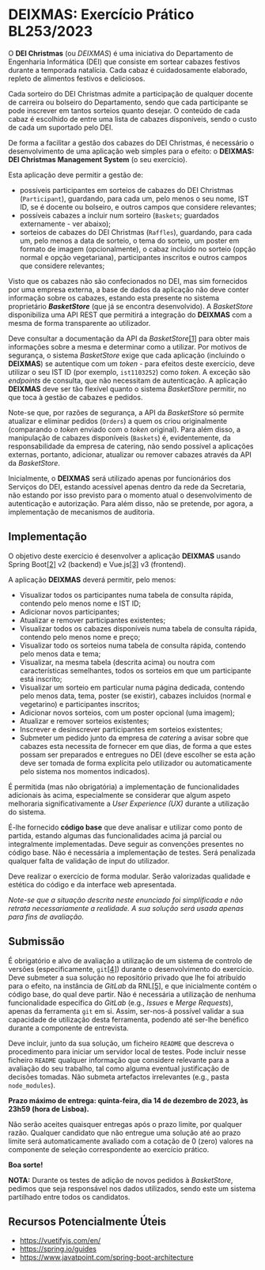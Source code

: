 # DEIXMAS: Exercício Prático BL253/2023

O **DEI Christmas** (ou _DEIXMAS_) é uma iniciativa do Departamento de Engenharia Informática (DEI) que consiste em sortear cabazes festivos durante a temporada natalícia. Cada cabaz é cuidadosamente elaborado, repleto de alimentos festivos e deliciosos.

Cada sorteiro do DEI Christmas admite a participação de qualquer docente de carreira ou bolseiro do Departamento, sendo que cada participante se pode inscrever em tantos sorteios quanto desejar. O conteúdo de cada cabaz é escolhido de entre uma lista de cabazes disponíveis, sendo o custo de cada um suportado pelo DEI.

De forma a facilitar a gestão dos cabazes do DEI Christmas, é necessário o desenvolvimento de uma aplicação web simples para o efeito: o **DEIXMAS: DEI Christmas Management System** (o seu exercício).

Esta aplicação deve permitir a gestão de:

- possíveis participantes em sorteios de cabazes do DEI Christmas (`Participant`), guardando, para cada um, pelo menos o seu nome, IST ID, se é docente ou bolseiro, e outros campos que considere relevantes;
- possíveis cabazes a incluir num sorteiro (`Baskets`; guardados externamente - ver abaixo);
- sorteios de cabazes do DEI Christmas (`Raffles`), guardando, para cada um, pelo menos a data de sorteio, o tema do sorteio, um poster em formato de imagem (opcionalmente), o cabaz incluído no sorteio (opção normal e opção vegetariana), participantes inscritos e outros campos que considere relevantes;

Visto que os cabazes não são confecionados no DEI, mas sim fornecidos por uma empresa externa, a base de dados da aplicação não deve conter informação sobre os cabazes, estando esta presente no sistema proprietário **_BasketStore_** (que já se encontra desenvolvido). A _BasketStore_ disponibiliza uma API REST que permitirá a integração do **DEIXMAS** com a mesma de forma transparente ao utilizador.

Deve consultar a documentação da API da _BasketStore_[\[1\]] para obter mais informações sobre a mesma e determinar como a utilizar. Por motivos de segurança, o sistema _BasketStore_ exige que cada aplicação (incluindo o **DEIXMAS**) se autentique com um _token_ - para efeitos deste exercício, deve utilizar o seu IST ID (por exemplo, `ist1103252`) como _token_. A exceção são _endpoints_ de consulta, que não necessitam de autenticação. A aplicação **DEIXMAS** deve ser tão flexível quanto o sistema _BasketStore_ permitir, no que toca à gestão de cabazes e pedidos.

Note-se que, por razões de segurança, a API da _BasketStore_ só permite atualizar e eliminar pedidos (`Orders`) a quem os criou originalmente (comparando o _token_ enviado com o _token_ original). Para além disso, a manipulação de cabazes disponíveis (`Baskets`) é, evidentemente, da responsabilidade da empresa de catering, não sendo possível a aplicações externas, portanto, adicionar, atualizar ou remover cabazes através da API da _BasketStore_.

Inicialmente, o **DEIXMAS** será utilizado apenas por funcionários dos Serviços do DEI, estando acessível apenas dentro da rede da Secretaria, não estando por isso previsto para o momento atual o desenvolvimento de autenticação e autorização. Para além disso, não se pretende, por agora, a implementação de mecanismos de auditoria.

## Implementação

O objetivo deste exercício é desenvolver a aplicação **DEIXMAS** usando Spring Boot[\[2\]] v2 (backend) e Vue.js[\[3\]] v3 (frontend).

A aplicação **DEIXMAS** deverá permitir, pelo menos:

- Visualizar todos os participantes numa tabela de consulta rápida, contendo pelo menos nome e IST ID;
- Adicionar novos participantes;
- Atualizar e remover participantes existentes;
- Visualizar todos os cabazes disponíveis numa tabela de consulta rápida, contendo pelo menos nome e preço;
- Visualizar todo os sorteios numa tabela de consulta rápida, contendo pelo menos data e tema;
- Visualizar, na mesma tabela (descrita acima) ou noutra com características semelhantes, todos os sorteios em que um participante está inscrito;
- Visualizar um sorteio em particular numa página dedicada, contendo pelo menos data, tema, poster (se existir), cabazes incluidos (normal e vegetarino) e participantes inscritos;
- Adicionar novos sorteios, com um poster opcional (uma imagem);
- Atualizar e remover sorteios existentes;
- Inscrever e desinscrever participantes em sorteios existentes;
- Submeter um pedido junto da empresa de _catering_ a avisar sobre que cabazes esta necessita de fornecer em que dias, de forma a que estes possam ser preparados e entregues no DEI (deve escolher se esta ação deve ser tomada de forma explícita pelo utilizador ou automaticamente pelo sistema nos momentos indicados).

É permitida (mas não obrigatória) a implementação de funcionalidades adicionais às acima, especialmente se considerar que algum aspeto melhoraria significativamente a _User Experience (UX)_ durante a utilização do sistema.

É-lhe fornecido **código base** que deve analisar e utilizar como ponto de partida, estando algumas das funcionalidades acima já parcial ou integralmente implementadas. Deve seguir as convenções presentes no código base. Não é necessária a implementação de testes. Será penalizada qualquer falta de validação de input do utilizador.

Deve realizar o exercício de forma modular. Serão valorizadas qualidade e estética do código e da interface web apresentada.

_Note-se que a situação descrita neste enunciado foi simplificada e não retrata necessariamente a realidade. A sua solução será usada apenas para fins de avaliação._

## Submissão

É obrigatório e alvo de avaliação a utilização de um sistema de controlo de versões (especificamente, `git`[\[4\]]) durante o desenvolvimento do exercício. Deve submeter a sua solução no repositório privado que lhe foi atribuído para o efeito, na instância de _GitLab_ da RNL[\[5\]], e que inicialmente contém o código base, do qual deve partir. Não é necessária a utilização de nenhuma funcionalidade específica do _GitLab_ (e.g., _Issues_ e _Merge Requests_), apenas da ferramenta `git` em si. Assim, ser-nos-á possível validar a sua capacidade de utilização desta ferramenta, podendo até ser-lhe benéfico durante a componente de entrevista.

Deve incluir, junto da sua solução, um ficheiro `README` que descreva o procedimento para iniciar um servidor local de testes. Pode incluir nesse ficheiro `README` qualquer informação que considere relevante para a avaliação do seu trabalho, tal como alguma eventual justificação de decisões tomadas. Não submeta artefactos irrelevantes (e.g., pasta `node_modules`).

**Prazo máximo de entrega: quinta-feira, dia 14 de dezembro de 2023, às 23h59 (hora de Lisboa).**

Não serão aceites quaisquer entregas após o prazo limite, por qualquer razão. Qualquer candidato que não entregue uma solução até ao prazo limite será automaticamente avaliado com a cotação de 0 (zero) valores na componente de seleção correspondente ao exercício prático.

**Boa sorte!**

**NOTA:** Durante os testes de adição de novos pedidos à _BasketStore_, pedimos que seja responsável nos dados utilizados, sendo este um sistema partilhado entre todos os candidatos.

## Recursos Potencialmente Úteis

- https://vuetifyjs.com/en/
- https://spring.io/guides
- https://www.javatpoint.com/spring-boot-architecture

[\[1\]]: https://prohmakas.rnl.tecnico.ulisboa.pt/basket-store
[\[2\]]: https://spring.io/projects/spring-boot
[\[3\]]: https://vuejs.org/
[\[4\]]: https://git-scm.com/
[\[5\]]: https://gitlab.rnl.tecnico.ulisboa.pt/
